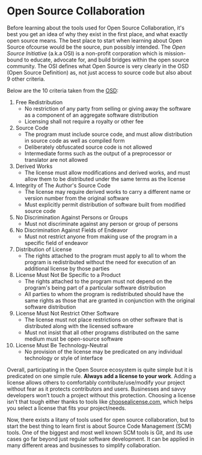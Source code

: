 # Open Source Collaboration

Before learning about the tools used for Open Source Collaboration, it's best
you get an idea of why they exist in the first place, and what exactly open source
means. The best place to start when learning about Open Source ofcourse would be the
source, pun possibly intended. The *Open Source Initiative* (a.k.a OSI) is a
non-profit corporation which is mission-bound to educate, advocate for, and build
bridges within the open source community. The OSI defines what Open Source is very 
clearly in the OSD (Open Source Definition) as, not just access to source code but
also about 9 other criteria.

Below are the 10 criteria taken from the [OSD](https://opensource.org/docs/osd):

1. Free Redistribution
   - No restriction of any party from selling or giving away the software as a component of an aggregate software distribution
   - Licensing shall not require a royalty or other fee
2. Source Code
   - The program must include source code, and must allow distribution in source code as well as compiled form
   - Deliberately obfuscated source code is not allowed
   - Intermediate forms such as the output of a preprocessor or translator are not allowed
3. Derived Works
   - The license must allow modifications and derived works, and must allow them to be distributed under the same terms as the license 
4. Integrity of The Author's Source Code
   - The license may require derived works to carry a different name or version number from the original software
   -  Must explicitly permit distribution of software built from modified source code
5. No Discrimination Against Persons or Groups
   -  Must not discriminate against any person or group of persons
6. No Discrimination Against Fields of Endeavor
   - Must not restrict anyone from making use of the program in a specific field of endeavor 
7. Distribution of License
   - The rights attached to the program must apply to all to whom the program is redistributed without the need for execution of an additional license by those parties 
8. License Must Not Be Specific to a Product
   - The rights attached to the program must not depend on the program's being part of a particular software distribution
   - All parties to whom the program is redistributed should have the same rights as those that are granted in conjunction with the original software distribution
9.  License Must Not Restrict Other Software
    - The license must not place restrictions on other software that is distributed along with the licensed software
    - Must not insist that all other programs distributed on the same medium must be open-source software
10. License Must Be Technology-Neutral
    - No provision of the license may be predicated on any individual technology or style of interface

Overall, participating in the Open Source ecosystem is quite simple but it is predicated on one simple rule. **Always add a license to your work**.
Adding a license allows others to comfortably contribute/use/modify your project without fear as it protects contributors and users.
Businesses and savvy developers won’t touch a project without this protection. Choosing a license isn't that tough either thanks to tools like
[choosealicense.com](https://choosealicense.com/), which helps you select a license that fits your project/needs.

Now, there exists a litany of tools used for open source collaboration, but to start the best thing to learn first is about Source Code Management (SCM) tools.
One of the biggest and most well known SCM tools is Git, and its use cases go far beyond just regular software development. It can be applied in many
different areas and businesses to simplify collaboration.
